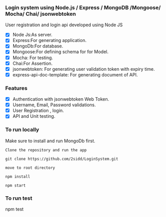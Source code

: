 ### Login system using Node.js / Express / MongoDB /Mongoose/ Mocha/ Chai/ jsonwebtoken

 User registration and login api developed using Node JS

* [X] Node Js:As server.
* [X] Express:For generating application.
* [X] MongoDb:For database. 
* [X] Mongoose:For defining schema for for Model.
* [X] Mocha: For testing. 
* [X] Chai:For Assertion.
* [X] jsonwebtoken: For generating user validation token with expiry time. 
* [X] express-api-doc-template: For generating document of API. 

### Features

* [X] Authentication with jsonwebtoken Web Token.
* [X] Username, Email, Password validations. 
* [X] User Registration , login.
* [X] API and Unit testing.

### To run locally

Make sure to install and run MongoDb first.

```
Clone the repository and run the app
```
```
git clone https://github.com/2sidd/LoginSystem.git
```
```
move to root directory
```
```
npm install
```
```
npm start
```
### To run test
npm  test
```